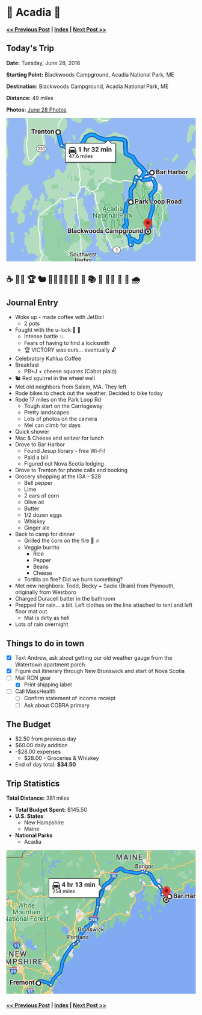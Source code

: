 # 🌲 Acadia 🌲

####  [<< Previous Post](https://jay-d.me/2016RT-06-27) | [Index](https://jay-d.me/2016RT) | [Next Post >>](https://jay-d.me/2016RT-06-29)

## Today's Trip

**Date:** Tuesday, June 28, 2016

**Starting Point:** Blackwoods Campground, Acadia National Park, ME

**Destination:** Blackwoods Campground, Acadia National Park, ME

**Distance:** 49 miles

**Photos:** [June 28 Photos](https://jay-d.me/2016RT-06-28-photos)

![map of acadia](../maps/day/06-28.png "day map")

## ☕️ 🤜🔐 🏆 🐿 🚵🏻‍♀️🚵🏼‍♂ ️🚙 📚 🛒 🌽🔥 🌯 🔋 🌧

## Journal Entry

* Woke up - made coffee with JetBoil
    * 2 pots
* Fought with the u-lock 🤜 🔐
    * Intense battle 💥
    * Fears of having to find a locksmith
    * 🏆 VICTORY was ours... eventually 🔓
* Celebratory Kahlua Coffee
* Breakfast
    * PB+J + cheese squares (Cabot plaid)
* 🐿 Red squirrel in the wheel well
* Met old neighbors from Salem, MA. They left
* Rode bikes to check out the weather. Decided to bike today
* Rode 17 miles on the Park Loop Rd
    * Tough start on the Carriageway
    * Pretty landscapes
    * Lots of photos on the camera
    * Mel can climb for days
* Quick shower
* Mac & Cheese and seltzer for lunch
* Drove to Bar Harbor
    * Found Jesup library - free Wi-Fi!
    * Paid a bill
    * Figured out Nova Scotia lodging
* Drove to Trenton for phone calls and booking
* Grocery shopping at the IGA - $28
    * Bell pepper
    * Lime
    * 2 ears of corn
    * Olive oil
    * Butter
    * 1/2 dozen eggs
    * Whiskey
    * Ginger ale
* Back to camp for dinner
    * Grilled the corn on the fire 🌽 🔥
    * Veggie burrito
        * Rice
        * Pepper
        * Beans
        * Cheese
    * Tortilla on fire? Did we burn something?
* Met new neighbors: Todd, Becky + Sadie (Brain) from Plymouth, originally from Westboro
* Charged Duracell batter in the bathroom
* Prepped for rain... a bit. Left clothes on the line attached to tent and left floor mat out.
    * Mat is dirty as hell
* Lots of rain overnight

## Things to do in town

* [X] Text Andrew, ask about getting our old weather gauge from the Watertown apartment porch
* [X] Figure out itinerary through New Brunswick and start of Nova Scotia
* [ ] Mail RCN gear
    * [X] Print shipping label
* [ ] Call MassHealth
    * [ ] Confirm statement of income receipt
    * [ ] Ask about COBRA primary

## The Budget

* $2.50 from previous day
* $60.00 daily addition
* -$28.00 expenses
    * $28.00 - Groceries & Whiskey
* End of day total: **$34.50**

## Trip Statistics

**Total Distance:** 381 miles
* **Total Budget Spent:** $145.50
* **U.S. States**
    * New Hampshire
    * Maine
* **National Parks**
    * Acadia

![total trip from fremont to acadia](../maps/total/06-28-total.png "total trip map")

####  [<< Previous Post](https://jay-d.me/2016RT-06-27) | [Index](https://jay-d.me/2016RT) | [Next Post >>](https://jay-d.me/2016RT-06-29)